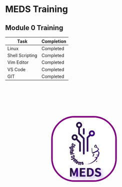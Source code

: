 # MEDS Training

## Module 0 Training

| Task            | Completion   |
|-----------------|--------------|
| Linux           | Completed    |
| Shell Scripting | Completed    |
| Vim Editor      | Completed    |
| VS Code         | Completed    |
| GIT             | Completed    |

<p align="center">
  <img src="Meds.png" alt="MEDS Logo" width="200" style="border-radius: 75px; margin: 100px; border: 5px solid purple;">
</p>


